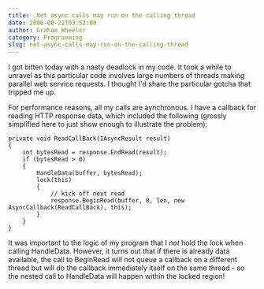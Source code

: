 ```yaml
---
title: .Net async calls may run on the calling thread
date: 2006-08-22T03:52:00
author: Graham Wheeler
category: Programming
slug: net-async-calls-may-run-on-the-calling-thread
---
```


I got bitten today with a nasty deadlock in my code. It took a while to
unravel as this particular code involves large numbers of threads making
parallel web service requests. I thought I'd share the particular gotcha
that tripped me up.

For performance reasons, all my calls are aynchronous. I have a callback
for reading HTTP response data, which included the following (grossly
simplified here to just show enough to illustrate the problem):

    private void ReadCallBack(IAsyncResult result)
    {
        int bytesRead = response.EndRead(result);
        if (bytesRead > 0)
        {
            HandleData(buffer, bytesRead);
            lock(this)
            {
                // kick off next read
                response.BeginRead(buffer, 0, len, new AsyncCallback(ReadCallBack), this);
            }
        }
    }

It was important to the logic of my program that I *not* hold the lock
when calling HandleData. However, it turns out that if there is already
data available, the call to BeginRead will not queue a callback on a
different thread but will do the callback immediately itself on the same
thread - so the nested call to HandleData will happen within the locked
region!
